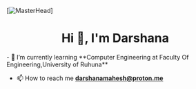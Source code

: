 [![MasterHead](https://i.pinimg.com/originals/81/17/8b/81178b47a8598f0c81c4799f2cdd4057.gif)]

<h1 align="center">Hi 👋, I'm Darshana</h1>
- 🌱 I’m currently learning **Computer Engineering at Faculty Of Engineering,University of Ruhuna**

- 📫 How to reach me **darshanamahesh@proton.me**

